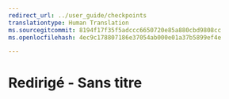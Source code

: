 ```yaml
---
redirect_url: ../user_guide/checkpoints
translationtype: Human Translation
ms.sourcegitcommit: 8194f17f35f5adccc6650720e85a880cbd9808cc
ms.openlocfilehash: 4ec9c178807186e37054ab000e01a37b5899ef4e

---
```


# Redirigé - Sans titre


<!--HONumber=Jun16_HO4-->


